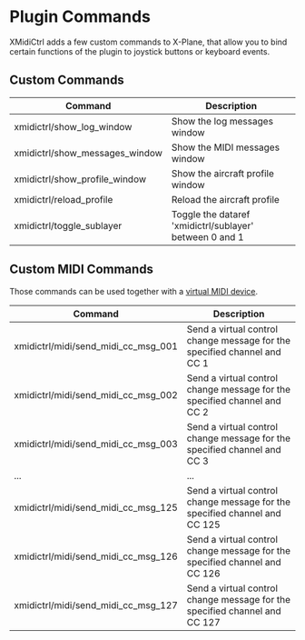 # Plugin Commands

XMidiCtrl adds a few custom commands to X-Plane, that allow you to bind certain functions of the plugin to joystick
buttons or keyboard events.

## Custom Commands

| Command                        | Description                                             |
|--------------------------------|---------------------------------------------------------|
| xmidictrl/show_log_window      | Show the log messages window                            |
| xmidictrl/show_messages_window | Show the MIDI messages window                           |
| xmidictrl/show_profile_window  | Show the aircraft profile window                        |
| xmidictrl/reload_profile       | Reload the aircraft profile                             |
| xmidictrl/toggle_sublayer      | Toggle the dataref 'xmidictrl/sublayer' between 0 and 1 | 

## Custom MIDI Commands
Those commands can be used together with a [virtual MIDI device](virtual_device.md).

| Command                             | Description                                                                |
|-------------------------------------|----------------------------------------------------------------------------|
| xmidictrl/midi/send_midi_cc_msg_001 | Send a virtual control change message for the specified channel and CC 1   |
| xmidictrl/midi/send_midi_cc_msg_002 | Send a virtual control change message for the specified channel and CC 2   |
| xmidictrl/midi/send_midi_cc_msg_003 | Send a virtual control change message for the specified channel and CC 3   |
| ...                                 | ...                                                                        |
| xmidictrl/midi/send_midi_cc_msg_125 | Send a virtual control change message for the specified channel and CC 125 |
| xmidictrl/midi/send_midi_cc_msg_126 | Send a virtual control change message for the specified channel and CC 126 |
| xmidictrl/midi/send_midi_cc_msg_127 | Send a virtual control change message for the specified channel and CC 127 |

